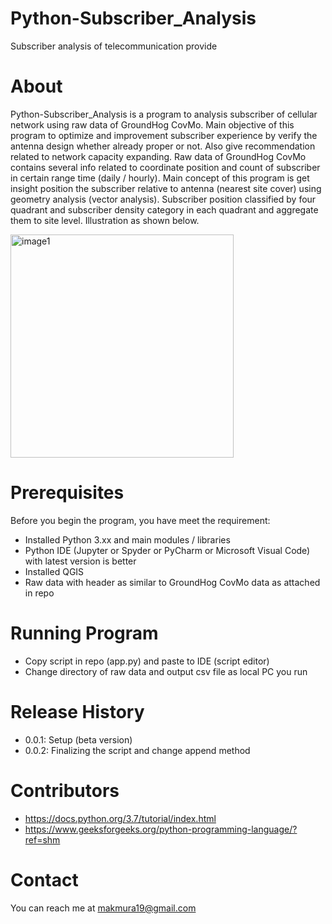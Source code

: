 # Python-Subscriber_Analysis
Subscriber analysis of telecommunication provide

# About
Python-Subscriber_Analysis is a program to analysis subscriber of cellular network using raw data of GroundHog CovMo. Main objective of this program to optimize and improvement subscriber experience by verify the antenna design whether already proper or not. Also give recommendation related to network capacity expanding. Raw data of GroundHog CovMo contains several info related to coordinate position and count of subscriber in certain range time (daily / hourly). Main concept of this program is get insight position the subscriber relative to antenna (nearest site cover) using geometry analysis (vector analysis). Subscriber position classified by four quadrant and subscriber density category in each quadrant and aggregate them to site level. Illustration as shown below.

<img width="357" alt="image1" src="https://user-images.githubusercontent.com/97805726/180597700-d5252fa1-80a1-40c5-8363-758371bf9cd8.png">

# Prerequisites
Before you begin the program, you have meet the requirement:
- Installed Python 3.xx and main modules / libraries
- Python IDE (Jupyter or Spyder or PyCharm or Microsoft Visual Code) with latest version is better
- Installed QGIS
- Raw data with header as similar to GroundHog CovMo data as attached in repo

# Running Program
- Copy script in repo (app.py) and paste to IDE (script editor)
- Change directory of raw data and output csv file as local PC you run

# Release History
- 0.0.1: Setup (beta version)
- 0.0.2: Finalizing the script and change append method

# Contributors
- https://docs.python.org/3.7/tutorial/index.html
- https://www.geeksforgeeks.org/python-programming-language/?ref=shm

# Contact
You can reach me at makmura19@gmail.com
